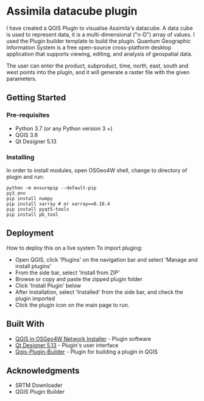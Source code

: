 # Assimila datacube plugin

I have created a QGIS Plugin to visualise Assimila's datacube. A data cube is used to represent data, it is a multi-dimensional ("n-D") array of values. I used the Plugin builder template to build the plugin. Quantum Geographic Information System is a free open-source cross-platform desktop application that supports viewing, editing, and analysis of geospatial data.  </b>

The user can enter the product, subproduct, time, north, east, south and west points into the plugin, and it will generate a raster file with the given parameters. </b>

## Getting Started

### Pre-requisites
* Python 3.7 (or any Python version 3 +)
* QGIS 3.8
* Qt Designer 5.13

### Installing

In order to install modules, open OSGeo4W shell, change to directory of plugin and run:

```
python -m ensurepip --default-pip 
py3_env
pip install numpy
pip install xarray # or xarray==0.10.4
pip install pyqt5-tools
pip install pb_tool
```

## Deployment

How to deploy this on a live system
To import pluging:
* Open QGIS, click 'Plugins' on the navigation bar and select 'Manage and install plugins'
* From the side bar, select 'Install from ZIP'
* Browse or copy and paste the zipped plugin folder
* Click 'Install Plugin' below
* After installation, select 'Installed' from the side bar, and check the plugin imported
* Click the plugin icon on the main page to run.

## Built With

* [QGIS in OSGeo4W Network Installer](https://qgis.org/en/site/forusers/download.html) - Plugin software
* [Qt Designer 5.13](https://doc.qt.io/qt-5/qtdesigner-manual.html) - Plugin's user interface
* [Qgis-Plugin-Builder](https://g-sherman.github.io/Qgis-Plugin-Builder/) - Plugin for building a plugin in QGIS

## Acknowledgments

* SRTM Downloader
* QGIS Plugin Builder 



